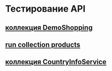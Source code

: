 # Тестирование API
## [коллекция DemoShopping](https://www.postman.com/warped-shuttle-686042/workspace/my-workspace/collection/30344570-1fc08a19-2393-4356-a3dc-fc42a9d78af6?action=share&creator=30344570&active-environment=30344570-25dc05d7-3d68-4832-8718-db52e48ac989)
## [run collection products](https://github.com/Ovchinnikov-KsT/api/blob/main/DemoShopping.postman_test_run.json)
## [коллекция CountryInfoService](https://www.postman.com/warped-shuttle-686042/workspace/my-workspace)
